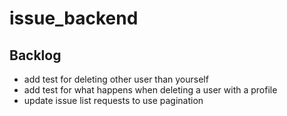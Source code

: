 # issue_backend

## Backlog
- add test for deleting other user than yourself
- add test for what happens when deleting a user with a profile
- update issue list requests to use pagination
